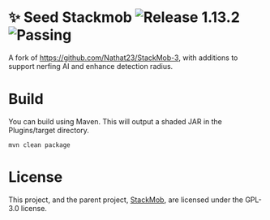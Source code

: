 # ✨ Seed Stackmob ![Release 1.13.2](https://img.shields.io/badge/Release-1.13.2-brightgreen.svg) ![Passing](https://img.shields.io/badge/Build-passing-brightgreen.svg)
A fork of https://github.com/Nathat23/StackMob-3, with additions to support nerfing AI and enhance detection radius.

# Build
You can build using Maven. This will output a shaded JAR in the Plugins/target directory.
```
mvn clean package
```

# License
This project, and the parent project, [StackMob](https://github.com/theseedmc/seed-stackmob), are licensed under the GPL-3.0 license.
